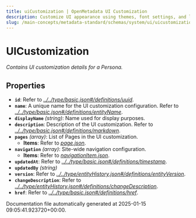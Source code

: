 ```yaml
---
title: uiCustomization | OpenMetadata UI Customization
description: Customize UI appearance using themes, font settings, and layout options for a consistent user experience.
slug: /main-concepts/metadata-standard/schemas/system/ui/uicustomization
---
```


# UICustomization

*Contains UI customization details for a Persona.*

## Properties

- **`id`**: Refer to *[../../type/basic.json#/definitions/uuid](#/../type/basic.json#/definitions/uuid)*.
- **`name`**: A unique name for the UI customization configuration. Refer to *[../../type/basic.json#/definitions/entityName](#/../type/basic.json#/definitions/entityName)*.
- **`displayName`** *(string)*: Name used for display purposes.
- **`description`**: Description of the UI customization. Refer to *[../../type/basic.json#/definitions/markdown](#/../type/basic.json#/definitions/markdown)*.
- **`pages`** *(array)*: List of Pages in the UI customization.
  - **Items**: Refer to *[page.json](#ge.json)*.
- **`navigation`** *(array)*: Site-wide navigation configuration.
  - **Items**: Refer to *[navigationItem.json](#vigationItem.json)*.
- **`updatedAt`**: Refer to *[../../type/basic.json#/definitions/timestamp](#/../type/basic.json#/definitions/timestamp)*.
- **`updatedBy`** *(string)*
- **`version`**: Refer to *[../../type/entityHistory.json#/definitions/entityVersion](#/../type/entityHistory.json#/definitions/entityVersion)*.
- **`changeDescription`**: Refer to *[../../type/entityHistory.json#/definitions/changeDescription](#/../type/entityHistory.json#/definitions/changeDescription)*.
- **`href`**: Refer to *[../../type/basic.json#/definitions/href](#/../type/basic.json#/definitions/href)*.


Documentation file automatically generated at 2025-01-15 09:05:41.923720+00:00.
